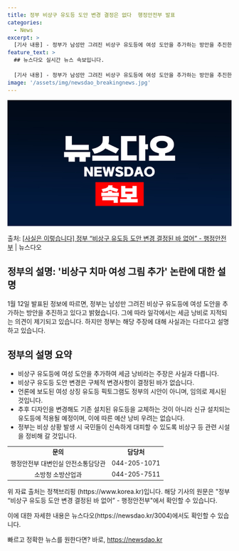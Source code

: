 ```yaml
---
title: 정부 비상구 유도등 도안 변경 결정은 없다  행정안전부 발표
categories:
  - News
excerpt: >
  [기사 내용] - 정부가 남성만 그려진 비상구 유도등에 여성 도안을 추가하는 방안을 추진한다고 밝힌 가운데,…
feature_text: >
  ## 뉴스다오 실시간 뉴스 속보입니다.

  [기사 내용] - 정부가 남성만 그려진 비상구 유도등에 여성 도안을 추가하는 방안을 추진한다고 밝힌 가운데,…
image: '/assets/img/newsdao_breakingnews.jpg'
---
```


![뉴스다오 속보](/assets/img/newsdao_breakingnews.jpg)

<p>출처: <a href="https://newsdao.kr/3004" rel="dofollow">[사실은 이렇습니다] 정부 “비상구 유도등 도안 변경 결정된 바 없어” - 행정안전부</a> | 뉴스다오</p>

<h2>정부의 설명: '비상구 치마 여성 그림 추가' 논란에 대한 설명</h2>

<p data-ke-size="size16">1월 12일 발표된 정보에 따르면, 정부는 남성만 그려진 비상구 유도등에 여성 도안을 추가하는 방안을 추진하고 있다고 밝혔습니다. 그에 따라 일각에서는 세금 낭비로 지적되는 의견이 제기되고 있습니다. 하지만 정부는 해당 주장에 대해 사실과는 다르다고 설명하고 있습니다.</p>

<h2 data-ke-size="size26">정부의 설명 요약</h2>

<ul>
  <li>비상구 유도등에 여성 도안을 추가하여 세금 낭비라는 주장은 사실과 다릅니다.</li>
  <li>비상구 유도등 도안 변경은 구체적 변경사항이 결정된 바가 없습니다.</li>
  <li>언론에 보도된 여성 상징 유도등 픽토그램도 정부의 시안이 아니며, 임의로 제시된 것입니다.</li>
  <li>추후 디자인을 변경해도 기존 설치된 유도등을 교체하는 것이 아니라 신규 설치되는 유도등에 적용될 예정이며, 이에 따른 예산 낭비 우려는 없습니다.</li>
  <li>정부는 비상 상황 발생 시 국민들이 신속하게 대피할 수 있도록 비상구 등 관련 시설을 정비해 갈 것입니다.</li>
</ul>

<table>
  <tr>
    <td style="text-align: center; height: 17px;"><b>문의</b></td>
    <td style="text-align: center; height: 17px;"><b>담당처</b></td>
  </tr>
  <tr>
    <td style="text-align: center; height: 17px;">행정안전부 대변인실 안전소통담당관</td>
    <td style="text-align: center; height: 17px;">044-205-1071</td>
  </tr>
  <tr>
    <td style="text-align: center; height: 17px;">소방청 소방산업과</td>
    <td style="text-align: center; height: 17px;">044-205-7511</td>
  </tr>
</table>

<p data-ke-size="size16">위 자료 출처는 정책브리핑 (https://www.korea.kr)입니다. 해당 기사의 원문은 "정부 “비상구 유도등 도안 변경 결정된 바 없어” - 행정안전부"에서 확인할 수 있습니다.</p>

<p data-ke-size="size16">이에 대한 자세한 내용은 뉴스다오(https://newsdao.kr/3004)에서도 확인할 수 있습니다.</p> 

빠르고 정확한 뉴스를 원한다면? 바로, <a href="https://newsdao.kr" rel="dofollow">https://newsdao.kr</a>


    
